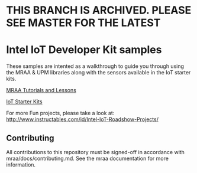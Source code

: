 THIS BRANCH IS ARCHIVED. PLEASE SEE MASTER FOR THE LATEST
========================

Intel IoT Developer Kit samples
==============



These samples are intented as a walkthrough to guide you through using the MRAA
& UPM libraries along with the sensors available in the IoT starter kits.

[MRAA Tutorials and Lessons](/mraa)

[IoT Starter Kits](/kits)

For more Fun projects, please take a look at: 
http://www.instructables.com/id/Intel-IoT-Roadshow-Projects/

Contributing
------------

All contributions to this repository must be signed-off in accordance with
mraa/docs/contributing.md. See the mraa documentation for more information.
